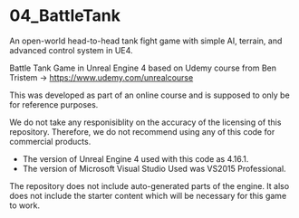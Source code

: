 # 04_BattleTank
An open-world head-to-head tank fight game with simple AI, terrain, and advanced control system in UE4.

Battle Tank Game in Unreal Engine 4 based on Udemy course from Ben Tristem -> https://www.udemy.com/unrealcourse

This was developed as part of an online course and is supposed to only be for reference purposes.

We do not take any responisiblity on the accuracy of the licensing of this repository. Therefore, we do not recommend using any of this code for commercial products.

 * The version of Unreal Engine 4 used with this code as 4.16.1.
 * The version of Microsoft Visual Studio Used was VS2015 Professional.

The repository does not include auto-generated parts of the engine. It also does not include the starter content which will be necessary for this game to work.
